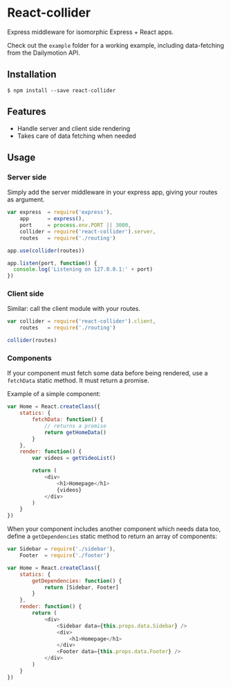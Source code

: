 # React-collider

Express middleware for isomorphic Express + React apps.

Check out the `example` folder for a working example, including data-fetching from the Dailymotion API.

## Installation

    $ npm install --save react-collider

## Features

- Handle server and client side rendering
- Takes care of data fetching when needed

## Usage

### Server side

Simply add the server middleware in your express app, giving your routes as argument.

```javascript
var express  = require('express'),
    app      = express(),
    port     = process.env.PORT || 3000,
    collider = require('react-collider').server,
    routes   = require('./routing')

app.use(collider(routes))

app.listen(port, function() {
  console.log('Listening on 127.0.0.1:' + port)
})
```

### Client side

Similar: call the client module with your routes.

```javascript
var collider = require('react-collider').client,
    routes   = require('./routing')

collider(routes)
```

### Components

If your component must fetch some data before being rendered, use a `fetchData` static method. It must return a promise.

Example of a simple component:

```javascript
var Home = React.createClass({
    statics: {
        fetchData: function() {
            // returns a promise
            return getHomeData()
        }
    },
    render: function() {
        var videos = getVideoList()

        return (
            <div>
                <h1>Homepage</h1>
                {videos}
            </div>
        )
    }
})
```

When your component includes another component which needs data too, define a `getDependencies` static method to return an array of components:

```javascript
var Sidebar = require('./sidebar'),
    Footer  = require('./footer')

var Home = React.createClass({
    statics: {
        getDependencies: function() {
            return [Sidebar, Footer]
        }
    },
    render: function() {
        return (
            <div>
                <Sidebar data={this.props.data.Sidebar} />
                <div>
                    <h1>Homepage</h1>
                </div>
                <Footer data={this.props.data.Footer} />
            </div>
        )
    }
})
```
